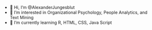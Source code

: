 - 👋 Hi, I’m @AlexanderJungesblut
- 👀 I’m interested in Organizational Psychology, People Analytics, and Text Mining
- 🌱 I’m currently learning R, HTML, CSS, Java Script
